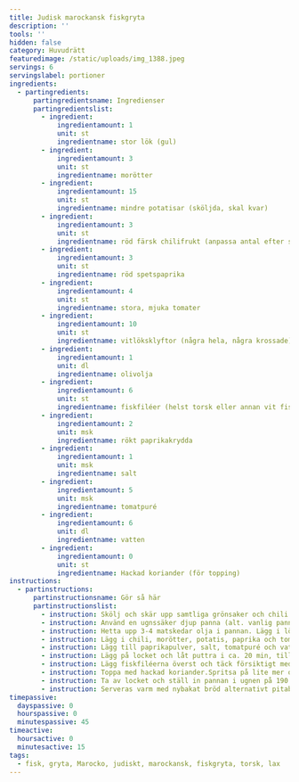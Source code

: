 ```yaml
---
title: Judisk marockansk fiskgryta
description: ''
tools: ''
hidden: false
category: Huvudrätt
featuredimage: /static/uploads/img_1388.jpeg
servings: 6
servingslabel: portioner
ingredients:
  - partingredients:
      partingredientsname: Ingredienser
      partingredientslist:
        - ingredient:
            ingredientamount: 1
            unit: st
            ingredientname: stor lök (gul)
        - ingredient:
            ingredientamount: 3
            unit: st
            ingredientname: morötter
        - ingredient:
            ingredientamount: 15
            unit: st
            ingredientname: mindre potatisar (sköljda, skal kvar)
        - ingredient:
            ingredientamount: 3
            unit: st
            ingredientname: röd färsk chilifrukt (anpassa antal efter smak)
        - ingredient:
            ingredientamount: 3
            unit: st
            ingredientname: röd spetspaprika
        - ingredient:
            ingredientamount: 4
            unit: st
            ingredientname: stora, mjuka tomater
        - ingredient:
            ingredientamount: 10
            unit: st
            ingredientname: vitlöksklyftor (några hela, några krossade)
        - ingredient:
            ingredientamount: 1
            unit: dl
            ingredientname: olivolja
        - ingredient:
            ingredientamount: 6
            unit: st
            ingredientname: fiskfiléer (helst torsk eller annan vit fisk, men lax går också bra)
        - ingredient:
            ingredientamount: 2
            unit: msk
            ingredientname: rökt paprikakrydda
        - ingredient:
            ingredientamount: 1
            unit: msk
            ingredientname: salt
        - ingredient:
            ingredientamount: 5
            unit: msk
            ingredientname: tomatpuré
        - ingredient:
            ingredientamount: 6
            unit: dl
            ingredientname: vatten
        - ingredient:
            ingredientamount: 0
            unit: st
            ingredientname: Hackad koriander (för topping)
instructions:
  - partinstructions:
      partinstructionsname: Gör så här
      partinstructionslist:
        - instruction: Skölj och skär upp samtliga grönsaker och chili.
        - instruction: Använd en ugnssäker djup panna (alt. vanlig panna och linda in plasthandtag med silverfolie).
        - instruction: Hetta upp 3-4 matskedar olja i pannan. Lägg i lök och vitlök, sautera i några minuter.
        - instruction: Lägg i chili, morötter, potatis, paprika och tomater. Låt puttra på medelvärme i ca. 7 minuter, tills grönsakerna börjar släppa juice.
        - instruction: Lägg till paprikapulver, salt, tomatpuré och vatten. Blanda ihop väl.
        - instruction: Lägg på locket och låt puttra i ca. 20 min, tills potatisen blir lagom mjuk (men inte helt genomkokt).
        - instruction: Lägg fiskfiléerna överst och täck försiktigt med lite av såsen.
        - instruction: Toppa med hackad koriander.Spritsa på lite mer olja.
        - instruction: Ta av locket och ställ in pannan i ugnen på 190 grader (varmluft, annars 200). Grytan är klar efter en halvtimme.
        - instruction: Serveras varm med nybakat bröd alternativt pitabröd.
timepassive:
  dayspassive: 0
  hourspassive: 0
  minutespassive: 45
timeactive:
  hoursactive: 0
  minutesactive: 15
tags:
  - fisk, gryta, Marocko, judiskt, marockansk, fiskgryta, torsk, lax
---
```

